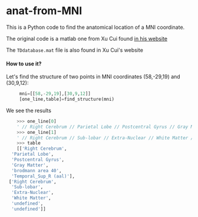 # anat-from-MNI
This is a Python code to find the anatomical location of a MNI coordinate.

The original code is a matlab one from Xu Cui found [in his website][1]

[1]: https://alivelearn.net/?p=1456

The `TDdatabase.mat` file is also found in Xu Cui's website

#### How to use it?

Let's find the structure of two points in MNI coordinates (58,-29,19) and (30,9,12):

```python
     mni=[[58,-29,19],[30,9,12]]
     [one_line,table]=find_structure(mni)
```

We see the results
```python
    >>> one_line[0]
    ' // Right Cerebrum // Parietal Lobe // Postcentral Gyrus // Gray Matter // brodmann area 40 // Temporal_Sup_R (aal)'
    >>> one_line[1]
    ' // Right Cerebrum // Sub-lobar // Extra-Nuclear // White Matter // undefined // undefined'
    >>> table
    [['Right Cerebrum',
  'Parietal Lobe',
  'Postcentral Gyrus',
  'Gray Matter',
  'brodmann area 40',
  'Temporal_Sup_R (aal)'],
 ['Right Cerebrum',
  'Sub-lobar',
  'Extra-Nuclear',
  'White Matter',
  'undefined',
  'undefined']]
```

